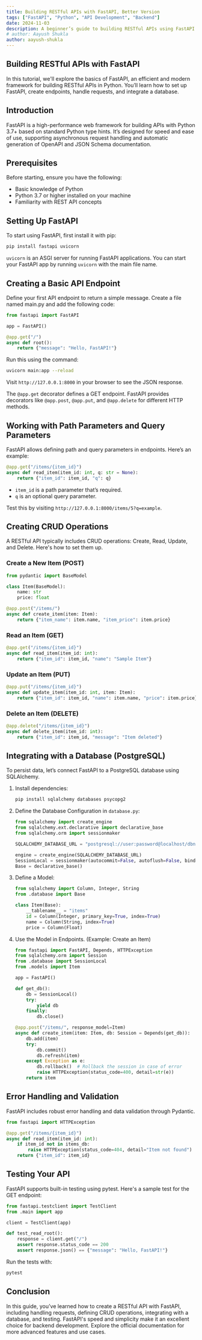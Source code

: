 ```yaml
---
title: Building RESTful APIs with FastAPI, Better Version
tags: ["FastAPI", "Python", "API Development", "Backend"]
date: 2024-11-03
description: A beginner’s guide to building RESTful APIs using FastAPI in Python.
# author: Aayush Shukla
author: aayush-shukla
---
```


## Building RESTful APIs with FastAPI

In this tutorial, we'll explore the basics of FastAPI, an efficient and modern framework for building RESTful APIs in Python. You’ll learn how to set up FastAPI, create endpoints, handle requests, and integrate a database.

## Introduction

FastAPI is a high-performance web framework for building APIs with Python 3.7+ based on standard Python type hints. It’s designed for speed and ease of use, supporting asynchronous request handling and automatic generation of OpenAPI and JSON Schema documentation.

## Prerequisites

Before starting, ensure you have the following:

- Basic knowledge of Python
- Python 3.7 or higher installed on your machine
- Familiarity with REST API concepts

## Setting Up FastAPI

To start using FastAPI, first install it with pip:

```bash
pip install fastapi uvicorn
```

`uvicorn` is an ASGI server for running FastAPI applications. You can start your FastAPI app by running `uvicorn` with the main file name.

## Creating a Basic API Endpoint

Define your first API endpoint to return a simple message. Create a file named main.py and add the following code:

```python
from fastapi import FastAPI

app = FastAPI()

@app.get("/")
async def root():
    return {"message": "Hello, FastAPI!"}
```

Run this using the command:

```bash
uvicorn main:app --reload
```

Visit `http://127.0.0.1:8000` in your browser to see the JSON response.

The `@app.get` decorator defines a GET endpoint. FastAPI provides decorators like `@app.post`, `@app.put`, and `@app.delete` for different HTTP methods.

## Working with Path Parameters and Query Parameters

FastAPI allows defining path and query parameters in endpoints. Here’s an example:

```python
@app.get("/items/{item_id}")
async def read_item(item_id: int, q: str = None):
    return {"item_id": item_id, "q": q}
```

- `item_id` is a path parameter that’s required.
- `q` is an optional query parameter.

Test this by visiting `http://127.0.0.1:8000/items/5?q=example`.

## Creating CRUD Operations

A RESTful API typically includes CRUD operations: Create, Read, Update, and Delete. Here's how to set them up.

### Create a New Item (POST)

```python
from pydantic import BaseModel

class Item(BaseModel):
    name: str
    price: float

@app.post("/items/")
async def create_item(item: Item):
    return {"item_name": item.name, "item_price": item.price}
```

### Read an Item (GET)

```python
@app.get("/items/{item_id}")
async def read_item(item_id: int):
    return {"item_id": item_id, "name": "Sample Item"}
```

### Update an Item (PUT)

```python
@app.put("/items/{item_id}")
async def update_item(item_id: int, item: Item):
    return {"item_id": item_id, "name": item.name, "price": item.price}
```

### Delete an Item (DELETE)

```python
@app.delete("/items/{item_id}")
async def delete_item(item_id: int):
    return {"item_id": item_id, "message": "Item deleted"}
```

## Integrating with a Database (PostgreSQL)

To persist data, let’s connect FastAPI to a PostgreSQL database using SQLAlchemy.

1. Install dependencies:

    ```bash
    pip install sqlalchemy databases psycopg2
    ```

2. Define the Database Configuration in `database.py`:

    ```python
    from sqlalchemy import create_engine
    from sqlalchemy.ext.declarative import declarative_base
    from sqlalchemy.orm import sessionmaker

    SQLALCHEMY_DATABASE_URL = "postgresql://user:password@localhost/dbname"

    engine = create_engine(SQLALCHEMY_DATABASE_URL)
    SessionLocal = sessionmaker(autocommit=False, autoflush=False, bind=engine)
    Base = declarative_base()
    ```

3. Define a Model:

    ```python
    from sqlalchemy import Column, Integer, String
    from .database import Base

    class Item(Base):
        __tablename__ = "items"
        id = Column(Integer, primary_key=True, index=True)
        name = Column(String, index=True)
        price = Column(Float)
    ```

4. Use the Model in Endpoints. (Example: Create an Item)

    ```python
    from fastapi import FastAPI, Depends, HTTPException
    from sqlalchemy.orm import Session
    from .database import SessionLocal
    from .models import Item

    app = FastAPI()

    def get_db():
        db = SessionLocal()
        try:
            yield db
        finally:
            db.close()

    @app.post("/items/", response_model=Item)
    async def create_item(item: Item, db: Session = Depends(get_db)):
        db.add(item)
        try:
            db.commit()
            db.refresh(item)
        except Exception as e:
            db.rollback()  # Rollback the session in case of error
            raise HTTPException(status_code=400, detail=str(e))
        return item
    ```

## Error Handling and Validation

FastAPI includes robust error handling and data validation through Pydantic.

```python
from fastapi import HTTPException

@app.get("/items/{item_id}")
async def read_item(item_id: int):
    if item_id not in items_db:
        raise HTTPException(status_code=404, detail="Item not found")
    return {"item_id": item_id}
```

## Testing Your API

FastAPI supports built-in testing using pytest. Here's a sample test for the GET endpoint:

```python
from fastapi.testclient import TestClient
from .main import app

client = TestClient(app)

def test_read_root():
    response = client.get("/")
    assert response.status_code == 200
    assert response.json() == {"message": "Hello, FastAPI!"}
```

Run the tests with:

```bash
pytest
```

## Conclusion

In this guide, you’ve learned how to create a RESTful API with FastAPI, including handling requests, defining CRUD operations, integrating with a database, and testing. FastAPI's speed and simplicity make it an excellent choice for backend development. Explore the official documentation for more advanced features and use cases.
